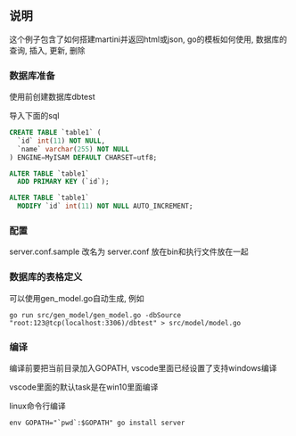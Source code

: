 ## 说明
这个例子包含了如何搭建martini并返回html或json, go的模板如何使用, 数据库的 查询, 插入, 更新, 删除


### 数据库准备

使用前创建数据库dbtest

导入下面的sql

```sql
CREATE TABLE `table1` (
  `id` int(11) NOT NULL,
  `name` varchar(255) NOT NULL
) ENGINE=MyISAM DEFAULT CHARSET=utf8;

ALTER TABLE `table1`
  ADD PRIMARY KEY (`id`);

ALTER TABLE `table1`
  MODIFY `id` int(11) NOT NULL AUTO_INCREMENT;
```

### 配置
server.conf.sample 改名为 server.conf 放在bin和执行文件放在一起

### 数据库的表格定义
可以使用gen_model.go自动生成, 例如
```
go run src/gen_model/gen_model.go -dbSource "root:123@tcp(localhost:3306)/dbtest" > src/model/model.go
```


### 编译
编译前要把当前目录加入GOPATH, vscode里面已经设置了支持windows编译

vscode里面的默认task是在win10里面编译

linux命令行编译
```
env GOPATH="`pwd`:$GOPATH" go install server
```